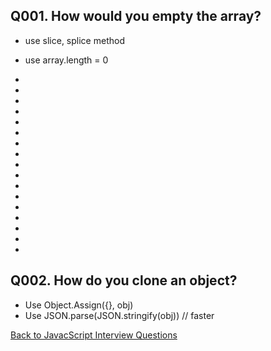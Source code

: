 ## Q001. How would you empty the array?
- use slice, splice method
- use array.length = 0

-
-
-
-
-
-
-
-
-
-
-
-
-
-
-
-
-

## Q002. How do you clone an object?
- Use Object.Assign({}, obj)
- Use JSON.parse(JSON.stringify(obj)) // faster

[Back to JavacScript Interview Questions](/interviewQuestions/javascript-interview-questions.md)